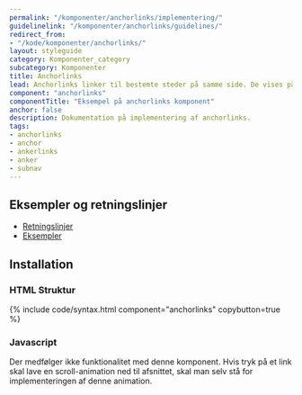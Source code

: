 ```yaml
---
permalink: "/komponenter/anchorlinks/implementering/"
guidelinelink: "/komponenter/anchorlinks/guidelines/"
redirect_from:
- "/kode/komponenter/anchorlinks/"
layout: styleguide
category: Komponenter_category
subcategory: Komponenter
title: Anchorlinks
lead: Anchorlinks linker til bestemte steder på samme side. De vises på den enkelte side under overskrift og eventuel manchettekst.
component: "anchorlinks"
componentTitle: "Eksempel på anchorlinks komponent"
anchor: false
description: Dokumentation på implementering af anchorlinks.
tags:
- anchorlinks
- anchor
- ankerlinks
- anker
- subnav
---
```


## Eksempler og retningslinjer

<ul class="nobullet-list">
    <li><a href="/komponenter/anchorlinks/#retningslinjer">Retningslinjer</a></li>
    <li><a href="/komponenter/anchorlinks/">Eksempler</a></li>
</ul>

## Installation

### HTML Struktur

{% include code/syntax.html component="anchorlinks" copybutton=true %}

### Javascript

Der medfølger ikke funktionalitet med denne komponent. Hvis tryk på et link skal lave en scroll-animation ned til afsnittet, skal man selv stå for implementeringen af denne animation.